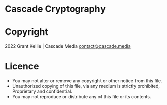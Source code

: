 # Cascade Cryptography 
# Copyright 
2022 Grant Kellie | Cascade Media <contact@cascade.media>

# Licence
- You may not alter or remove any copyright or other notice from this file.
- Unauthorized copying of this file, via any medium is strictly prohibited, Proprietary and confidential.
- You may not reproduce or distribute any of this file or its contents.
